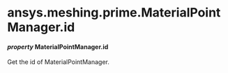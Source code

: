 # ansys.meshing.prime.MaterialPointManager.id



#### *property* MaterialPointManager.id

Get the id of MaterialPointManager.

<!-- !! processed by numpydoc !! -->
